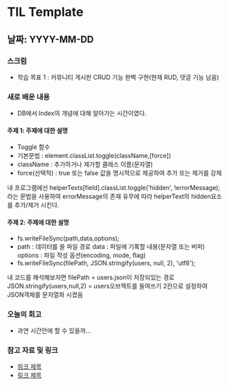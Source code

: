 # TIL Template

## 날짜: YYYY-MM-DD

### 스크럼

- 학습 목표 1 : 커뮤니티 게시판 CRUD 기능 완벽 구현(현재 RUD, 댓글 기능 남음)

### 새로 배운 내용

- DB에서 Index의 개념에 대해 알아가는 시간이였다.

#### 주제 1: 주제에 대한 설명

- Toggle 함수
- 기본문법 : element.classList.toggle(className,[force])
- className : 추가하거나 제가할 클래스 이름(문자열)
- force(선택적) : true 또는 false 값을 명시적으로 제공하여 추가 또는 제거를 강제

내 프로그램에선
helperTexts[field].classList.toggle('hidden', !errorMessage);
라는 문법을 사용하여 errorMessage의 존재 유무에 따라 helperText의 hidden요소를 추가/제거 시킨다.

#### 주제 2: 주제에 대한 설명

- fs.writeFileSync(path,data,options);
- path : 데이터를 쓸 파일 경로
  data : 파일에 기록할 내용(문자열 또는 버퍼)
  options : 파일 작성 옵션(encoding, mode, flag)
- fs.writeFileSync(filePath, JSON.stringify(users, null, 2), 'utf8');

내 코드를 해석해보자면 filePath = users.json이 저장되있는 경로 JSON.stringify(users,null,2) = users오브젝트를 들여쓰기 2칸으로 설정하여 JSON객체를 문자열화 시켰음

### 오늘의 회고

- 과연 시간안에 할 수 있을까...

### 참고 자료 및 링크

- [링크 제목](URL)
- [링크 제목](URL)
